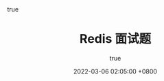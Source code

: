 ---
title: Redis 面试题
author:
  name: 142857
  link: https://github.com/zhangxiang-dev
date: 2022-03-06 02:05:00 +0800
categories: [redis]
tags: [redis]
toc: true
comments: true
math: true
mermaid: true
pin: false
---